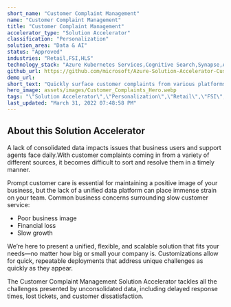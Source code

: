 ```yaml
---
short_name: "Customer Complaint Management"
name: "Customer Complaint Management"
title: "Customer Complaint Management"
accelerator_type: "Solution Accelerator"
classification: "Personalization"
solution_area: "Data & AI"
status: "Approved"
industries: "Retail,FSI,HLS"
technology_stack: "Azure Kubernetes Services,Cognitive Search,Synapse,Azure Machine Learning,PowerApps"
github_url: https://github.com/microsoft/Azure-Solution-Accelerator-Customer-Complaint-Management
demo_url: 
short_text: "Quickly surface customer complaints from various platforms to the correct support."
hero_image: assets/images/Customer_Complaints_Hero.webp
tags: "\"Solution Accelerator\",\"Personalization\",\"Retail\",\"FSI\",\"HLS\",\"Azure Kubernetes Services\",\"Cognitive Search\",\"Synapse\",\"Azure Machine Learning\",\"PowerApps\""
last_updated: "March 31, 2022 07:48:58 PM"
---
```

## About this Solution Accelerator

A lack of consolidated data impacts issues that business users and support agents face daily.With customer complaints coming in from a variety of different sources, it becomes difficult to sort and resolve them in a timely manner.

Prompt customer care is essential for maintaining a positive image of your business, but the lack of a unified data platform can place immense strain on your team.  Common business concerns surrounding slow customer service:

* Poor business image
* Financial loss
* Slow growth

We’re here to present a unified, flexible, and scalable solution that fits your needs—no matter how big or small your company is. Customizations allow for quick, repeatable deployments that address unique challenges as quickly as they appear.

The Customer Complaint Management Solution Accelerator tackles all the challenges presented by unconsolidated data, including delayed response times, lost tickets, and customer dissatisfaction.
